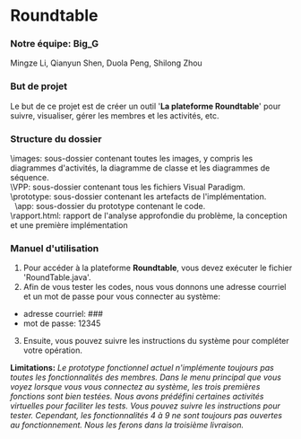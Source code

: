 # Roundtable
### Notre équipe: Big_G
Mingze Li, Qianyun Shen, Duola Peng, Shilong Zhou
### But de projet
Le but de ce projet est de créer un outil '**La plateforme Roundtable**' pour suivre, visualiser, gérer les membres et les activités, etc.<br />

### Structure du dossier
\images: sous-dossier contenant toutes les images, y compris les diagrammes d'activités, la diagramme de classe et les diagrammes de séquence.<br />
\VPP: sous-dossier contenant tous les fichiers Visual Paradigm.<br />
\prototype: sous-dossier contenant les artefacts de l'implémentation.<br />
&nbsp; \app: sous-dossier du prototype contenant le code.<br />
\rapport.html: rapport de l'analyse approfondie du problème, la conception et une première implémentation<br />

### Manuel d'utilisation
1. Pour accéder à la plateforme **Roundtable**, vous devez exécuter le fichier 'RoundTable.java'.
2. Afin de vous tester les codes, nous vous donnons une adresse courriel et un mot de passe pour vous connecter au système: 
- adresse courriel: ###
- mot de passe: 12345
3. Ensuite, vous pouvez suivre les instructions du système pour compléter votre opération.

**Limitations:**
*Le prototype fonctionnel actuel n'implémente toujours pas toutes les fonctionnalités des membres. Dans le menu principal que vous voyez lorsque vous vous connectez au système, les trois premières fonctions sont bien testées. Nous avons prédéfini certaines activités virtuelles pour faciliter les tests. Vous pouvez suivre les instructions pour tester. Cependant, les fonctionnalités 4 à 9 ne sont toujours pas ouvertes au fonctionnement. Nous les ferons dans la troisième livraison.*
